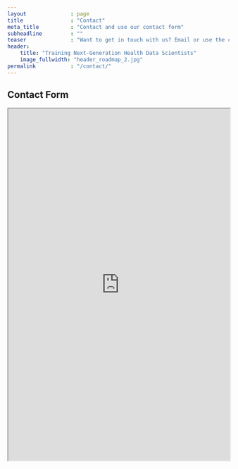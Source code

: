 ```yaml
---
layout              : page
title               : "Contact"
meta_title          : "Contact and use our contact form"
subheadline         : ""
teaser              : "Want to get in touch with us? Email or use the contact form."
header:
    title: "Training Next-Generation Health Data Scientists"
    image_fullwidth: "header_roadmap_2.jpg"
permalink           : "/contact/"
---
```


<!--## MDSH Staff

* Director

* Project Specialist-->

## Contact Form

<iframe width='100%' height='800px' src='https://uclahs.az1.qualtrics.com/jfe/form/SV_38aayrT90R6bIDI' style='border:5'></iframe>
